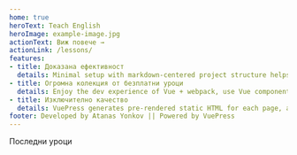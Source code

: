 ```yaml
---
home: true
heroText: Teach English
heroImage: example-image.jpg
actionText: Виж повече →
actionLink: /lessons/
features:
- title: Доказана ефективност
  details: Minimal setup with markdown-centered project structure helps you focus on writing.
- title: Огромна колекция от безплатни уроци
  details: Enjoy the dev experience of Vue + webpack, use Vue components in markdown, and develop custom themes with Vue.
- title: Изключително качество
  details: VuePress generates pre-rendered static HTML for each page, and runs as an SPA once a page is loaded.
footer: Developed by Atanas Yonkov || Powered by VuePress
---
```

 Последни уроци
<LatestPosts />